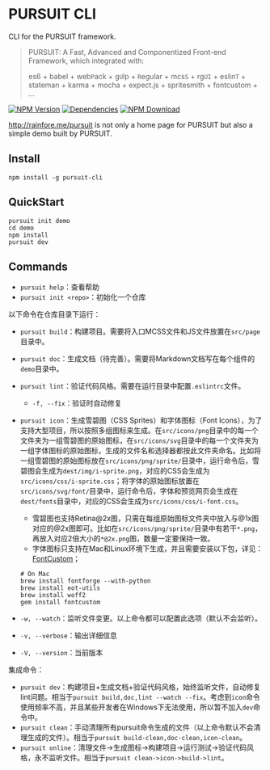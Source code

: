 # PURSUIT CLI

CLI for the PURSUIT framework.

> PURSUIT: A Fast, Advanced and Componentized Front-end Framework, which integrated with:
>
> es6 + babel + web`P`ack + g`U`lp + `R`egular + mcs`S` + rg`UI` + eslin`T` + stateman + karma + mocha + expect.js + spritesmith + fontcustom + ...

[![NPM Version][npm-img]][npm-url]
[![Dependencies][david-img]][david-url]
[![NPM Download][download-img]][download-url]

[npm-img]: http://img.shields.io/npm/v/pursuit-cli.svg?style=flat-square
[npm-url]: http://npmjs.org/package/pursuit-cli
[david-img]: http://img.shields.io/david/rainfore/pursuit-cli.svg?style=flat-square
[david-url]: https://david-dm.org/rainfore/pursuit-cli
[download-img]: https://img.shields.io/npm/dm/pursuit-cli.svg?style=flat-square
[download-url]: https://npmjs.org/package/pursuit-cli

http://rainfore.me/pursuit is not only a home page for PURSUIT but also a simple demo built by PURSUIT.

## Install

```shell
npm install -g pursuit-cli
```

## QuickStart

```shell
pursuit init demo
cd demo
npm install
pursuit dev
```

## Commands

- `pursuit help`：查看帮助
- `pursuit init <repo>`：初始化一个仓库

以下命令在仓库目录下运行：

- `pursuit build`：构建项目。需要将入口MCSS文件和JS文件放置在`src/page`目录中。
- `pursuit doc`：生成文档（待完善）。需要将Markdown文档写在每个组件的`demo`目录中。
- `pursuit lint`：验证代码风格。需要在运行目录中配置`.eslintrc`文件。
    - `-f, --fix`：验证时自动修复
- `pursuit icon`：生成雪碧图（CSS Sprites）和字体图标（Font Icons），为了支持大型项目，所以按照多组图标来生成。在`src/icons/png`目录中的每一个文件夹为一组雪碧图的原始图标，在`src/icons/svg`目录中的每一个文件夹为一组字体图标的原始图标，生成的文件名和选择器都按此文件夹命名。比如将一组雪碧图的原始图标放在`src/icons/png/sprite/`目录中，运行命令后，雪碧图会生成为`dest/img/i-sprite.png`，对应的CSS会生成为`src/icons/css/i-sprite.css`；将字体的原始图标放置在`src/icons/svg/font/`目录中，运行命令后，字体和预览网页会生成在`dest/fonts`目录中，对应的CSS会生成为`src/icons/css/i-font.css`。
    - 雪碧图也支持Retina@2x图，只需在每组原始图标文件夹中放入与@1x图对应的@2x图即可。比如在`src/icons/png/sprite/`目录中有若干`*.png`，再放入对应2倍大小的`*@2x.png`图，数量一定要保持一致。
    - 字体图标只支持在Mac和Linux环境下生成，并且需要安装以下包，详见：[FontCustom](https://github.com/FontCustom/fontcustom/#installation)；
    ```shell
    # On Mac
    brew install fontforge --with-python
    brew install eot-utils
    brew install woff2
    gem install fontcustom
    ```

- `-w, --watch`：监听文件变更。以上命令都可以配置此选项（默认不会监听）。
- `-v, --verbose`：输出详细信息
- `-V, --version`：当前版本

集成命令：

- `pursuit dev`：构建项目+生成文档+验证代码风格，始终监听文件，自动修复lint问题。相当于`pursuit build,doc,lint --watch --fix`。考虑到`icon`命令使用频率不高，并且某些开发者在Windows下无法使用，所以暂不加入`dev`命令中。
- `pursuit clean`：手动清理所有pursuit命令生成的文件（以上命令默认不会清理生成的文件）。相当于`pursuit build-clean,doc-clean,icon-clean`。
- `pursuit online`：清理文件->生成图标->构建项目->运行测试->验证代码风格，永不监听文件。相当于`pursuit clean->icon->build->lint`。
